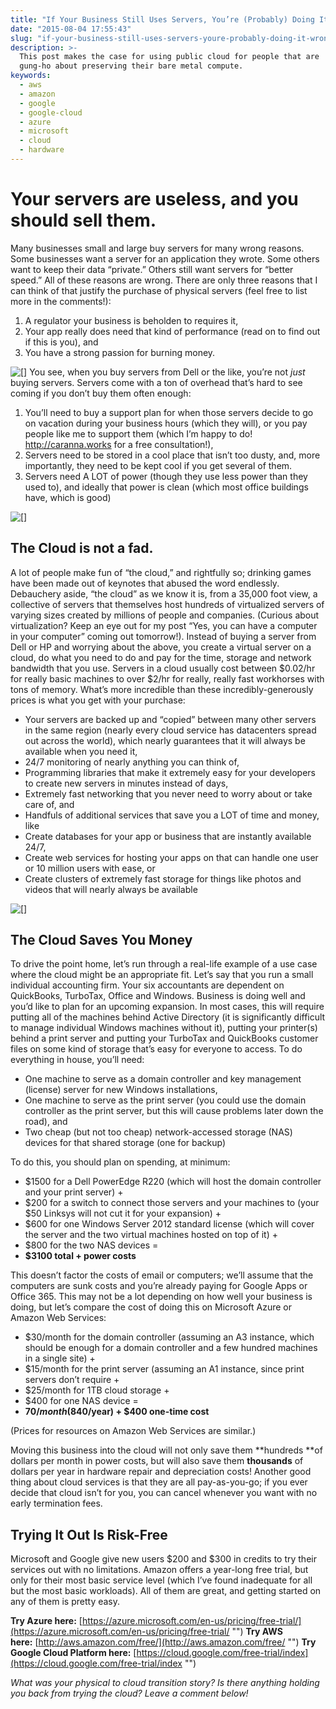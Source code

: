 ```yaml
---
title: "If Your Business Still Uses Servers, You’re (Probably) Doing It Wrong"
date: "2015-08-04 17:55:43"
slug: "if-your-business-still-uses-servers-youre-probably-doing-it-wrong"
description: >-
  This post makes the case for using public cloud for people that are
  gung-ho about preserving their bare metal compute.
keywords:
  - aws
  - amazon
  - google
  - google-cloud
  - azure
  - microsoft
  - cloud
  - hardware
---
```


# **Your servers are useless, and you should sell them.**
Many businesses small and large buy servers for many wrong reasons. Some businesses want a server for an application they wrote. Some others want to keep their data “private.” Others still want servers for “better speed.”
All of these reasons are wrong. There are only three reasons that I can think of that justify the purchase of physical servers (feel free to list more in the comments!):
1. A regulator your business is beholden to requires it,
2. Your app really does need that kind of performance (read on to find out if this is you), and
3. You have a strong passion for burning money. <!--more-->

![[]](https://media.licdn.com/mpr/mpr/AAEAAQAAAAAAAAUiAAAAJDE1MjQxZTdmLWVhZmQtNDg0OS1iYTFmLTJhMzFmMDU1ZjhhNA.jpg "")
You see, when you buy servers from Dell or the like, you’re not *just* buying servers. Servers come with a ton of overhead that’s hard to see coming if you don’t buy them often enough:
1. You’ll need to buy a support plan for when those servers decide to go on vacation during your business hours (which they will), or you pay people like me to support them (which I’m happy to do! http://caranna.works for a free consultation!),
2. Servers need to be stored in a cool place that isn’t too dusty, and, more importantly, they need to be kept cool if you get several of them.
3. Servers need A LOT of power (though they use less power than they used to), and ideally that power is clean (which most office buildings have, which is good)

![[]](https://media.licdn.com/mpr/mpr/AAEAAQAAAAAAAAI5AAAAJDUzNDNmYzEyLThhNDctNDI1MC04NjFlLWE1ZjgyYjJkMTBkNQ.jpg "")

## **The Cloud is not a fad.**
A lot of people make fun of “the cloud,” and rightfully so; drinking games have been made out of keynotes that abused the word endlessly. Debauchery aside, “the cloud” as we know it is, from a 35,000 foot view, a collective of servers that themselves host hundreds of virtualized servers of varying sizes created by millions of people and companies. (Curious about virtualization? Keep an eye out for my post “Yes, you can have a computer in your computer” coming out tomorrow!). Instead of buying a server from Dell or HP and worrying about the above, you create a virtual server on a cloud, do what you need to do and pay for the time, storage and network bandwidth that you use.
Servers in a cloud usually cost between $0.02/hr for really basic machines to over $2/hr for really, really fast workhorses with tons of memory. What’s more incredible than these incredibly-generously prices is what you get with your purchase:
* Your servers are backed up and “copied” between many other servers in the same region (nearly every cloud service has datacenters spread out across the world), which nearly guarantees that it will always be available when you need it,
* 24/7 monitoring of nearly anything you can think of,
* Programming libraries that make it extremely easy for your developers to create new servers in minutes instead of days,
* Extremely fast networking that you never need to worry about or take care of, and
* Handfuls of additional services that save you a LOT of time and money, like
* Create databases for your app or business that are instantly available 24/7,
* Create web services for hosting your apps on that can handle one user or 10 million users with ease, or
* Create clusters of extremely fast storage for things like photos and videos that will nearly always be available

![[]](https://media.licdn.com/mpr/mpr/AAEAAQAAAAAAAALpAAAAJDFhODdlYmFiLTM4N2YtNDExNi04ZWViLTA2N2NmMDUwMGU1OQ.jpg "")

## **The Cloud Saves You Money**
To drive the point home, let’s run through a real-life example of a use case where the cloud might be an appropriate fit.
Let’s say that you run a small individual accounting firm. Your six accountants are dependent on QuickBooks, TurboTax, Office and Windows. Business is doing well and you’d like to plan for an upcoming expansion.
In most cases, this will require putting all of the machines behind Active Directory (it is significantly difficult to manage individual Windows machines without it), putting your printer(s) behind a print server and putting your TurboTax and QuickBooks customer files on some kind of storage that’s easy for everyone to access.
To do everything in house, you’ll need:
* One machine to serve as a domain controller and key management (license) server for new Windows installations,
* One machine to serve as the print server (you could use the domain controller as the print server, but this will cause problems later down the road), and
* Two cheap (but not too cheap) network-accessed storage (NAS) devices for that shared storage (one for backup)

To do this, you should plan on spending, at minimum:
* $1500 for a Dell PowerEdge R220 (which will host the domain controller and your print server) +
* $200 for a switch to connect those servers and your machines to (your $50 Linksys will not cut it for your expansion) +
* $600 for one Windows Server 2012 standard license (which will cover the server and the two virtual machines hosted on top of it) +
* $800 for the two NAS devices =
* **$3100 total + power costs**

 This doesn’t factor the costs of email or computers; we’ll assume that the computers are sunk costs and you’re already paying for Google Apps or Office 365.
This may not be a lot depending on how well your business is doing, but let’s compare the cost of doing this on Microsoft Azure or Amazon Web Services:
* $30/month for the domain controller (assuming an A3 instance, which should be enough for a domain controller and a few hundred machines in a single site) +
* $15/month for the print server (assuming an A1 instance, since print servers don’t require +
* $25/month for 1TB cloud storage +
* $400 for one NAS device =
* **$70/month ($840/year) + $400 one-time cost**

(Prices for resources on Amazon Web Services are similar.)

Moving this business into the cloud will not only save them **hundreds **of dollars per month in power costs, but will also save them **thousands** of dollars per year in hardware repair and depreciation costs! Another good thing about cloud services is that they are all pay-as-you-go; if you ever decide that cloud isn’t for you, you can cancel whenever you want with no early termination fees.
## **Trying It Out Is Risk-Free**
Microsoft and Google give new users $200 and $300 in credits to try their services out with no limitations. Amazon offers a year-long free trial, but only for their most basic service level (which I’ve found inadequate for all but the most basic workloads). All of them are great, and getting started on any of them is pretty easy.

**Try Azure here:** [https://azure.microsoft.com/en-us/pricing/free-trial/](https://azure.microsoft.com/en-us/pricing/free-trial/ "")
**Try AWS here:** [http://aws.amazon.com/free/](http://aws.amazon.com/free/ "")
**Try Google Cloud Platform here:** [https://cloud.google.com/free-trial/index](https://cloud.google.com/free-trial/index "")

*What was your physical to cloud transition story? Is there anything holding you back from trying the cloud? Leave a comment below!*


